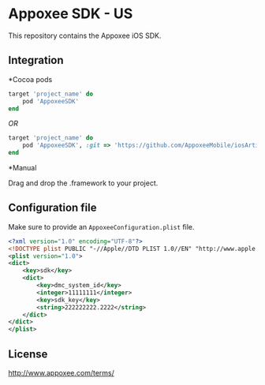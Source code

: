 Appoxee SDK - US
===========
This repository contains the Appoxee iOS SDK.

Integration
-----------

*Cocoa pods

```ruby
target 'project_name' do
    pod 'AppoxeeSDK'
end
```

*OR*


```ruby
target 'project_name' do
    pod 'AppoxeeSDK', :git => 'https://github.com/AppoxeeMobile/iosArtifacts.git', :tag => '4.0.12'
end
```

*Manual

Drag and drop the .framework to your project.


Configuration file
------------------

Make sure to provide an ```AppoxeeConfiguration.plist``` file.

```xml
<?xml version="1.0" encoding="UTF-8"?>
<!DOCTYPE plist PUBLIC "-//Apple//DTD PLIST 1.0//EN" "http://www.apple.com/DTDs/PropertyList-1.0.dtd">
<plist version="1.0">
<dict>
    <key>sdk</key>
    <dict>
        <key>dmc_system_id</key>
        <integer>11111111</integer>
        <key>sdk_key</key>
        <string>222222222.2222</string>
    </dict>
</dict>
</plist>
```

License
-------
http://www.appoxee.com/terms/

